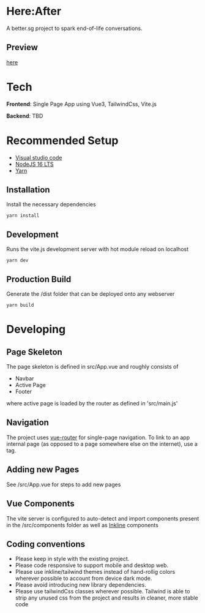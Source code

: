 # Here:After

A better.sg project to spark end-of-life conversations.

## Preview

[here](https://here.vrtopia.net)

# Tech

**Frontend**: Single Page App using Vue3, TailwindCss, Vite.js

**Backend**: TBD


# Recommended Setup

- [Visual studio code](https://code.visualstudio.com/)
- [NodeJS 16 LTS](https://nodejs.org/en/)
- [Yarn](https://yarnpkg.com/)

## Installation

Install the necessary dependencies

```
yarn install
```

## Development

Runs the vite.js development server with hot module reload on localhost

```
yarn dev
```

## Production Build

Generate the /dist folder that can be deployed onto any webserver

```
yarn build
```

# Developing


## Page Skeleton

The page skeleton is defined in src/App.vue and roughly consists of

- Navbar
- Active Page
- Footer

where active page is loaded by the router as defined in 'src/main.js'


## Navigation

The project uses [vue-router](https://router.vuejs.org/) for single-page navigation. To link to an app internal page (as opposed to a page somewhere else on the internet), use a <router-link to='pagename'></router-link> tag.


## Adding new Pages

See /src/App.vue for steps to add new pages


## Vue Components

The vite server is configured to auto-detect and import components present in the /src/components folder as well as [Inkline](https://www.inkline.io/docs/core/layout) components



## Coding conventions

- Please keep in style with the existing project.
- Please code responsive to support mobile and desktop web. 
- Please use inkline/tailwind themes instead of hand-rollig colors wherever possible to account from device dark mode.
- Please avoid introducing new library dependencies.
- Please use tailwindCss classes wherever possible. Tailwind is able to strip any unused css from the project and results in cleaner, more stable code
